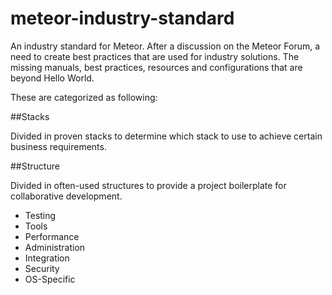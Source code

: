 # meteor-industry-standard
An industry standard for Meteor. After a discussion on the Meteor Forum, a need to create best practices that are used for industry solutions. The missing manuals, best practices, resources and configurations that are beyond Hello World.

These are categorized as following:

##Stacks

Divided in proven stacks to determine which stack to use to achieve certain business requirements.

##Structure

Divided in often-used structures to provide a project boilerplate for collaborative development.

* Testing
* Tools
* Performance
* Administration
* Integration
* Security
* OS-Specific
